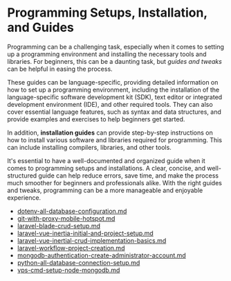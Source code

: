 
# Programming Setups, Installation, and Guides

Programming can be a challenging task, especially when it comes to setting up a programming environment and installing the necessary tools and libraries. For beginners, this can be a daunting task, but *guides and tweaks* can be helpful in easing the process.

These guides can be language-specific, providing detailed information on how to set up a programming environment, including the installation of the language-specific software development kit (SDK), text editor or integrated development environment (IDE), and other required tools. They can also cover essential language features, such as syntax and data structures, and provide examples and exercises to help beginners get started.

In addition, **installation guides** can provide step-by-step instructions on how to install various software and libraries required for programming. This can include installing compilers, libraries, and other tools.

It's essential to have a well-documented and organized guide when it comes to programming setups and installations. A clear, concise, and well-structured guide can help reduce errors, save time, and make the process much smoother for beginners and professionals alike. With the right guides and tweaks, programming can be a more manageable and enjoyable experience.

- [dotenv-all-database-configuration.md](./dotenv-all-database-configuration.md)
- [git-with-proxy-mobile-hotspot.md](./git-with-proxy-mobile-hotspot.md)
- [laravel-blade-crud-setup.md](./laravel-blade-crud-setup.md)
- [laravel-vue-inertia-initial-and-project-setup.md](./laravel-vue-inertia-initial-and-project-setup.md)
- [laravel-vue-inertial-crud-implementation-basics.md](./laravel-vue-inertial-crud-implementation-basics.md)
- [laravel-workflow-project-creation.md](./laravel-workflow-project-creation.md)
- [mongodb-authentication-create-administrator-account.md](./mongodb-authentication-create-administrator-account.md)
- [python-all-database-connection-setup.md](./python-all-database-connection-setup.md)
- [vps-cmd-setup-node-mongodb.md](./vps-cmd-setup-node-mongodb.md)


